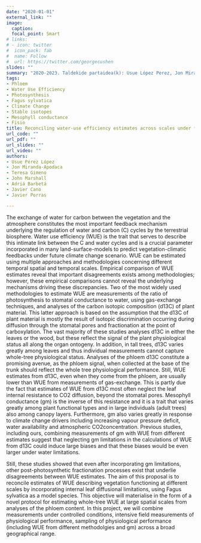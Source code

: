 ```yaml
---
date: "2020-01-01"
external_link: ""
image:
  caption:
  focal_point: Smart
# links:
# - icon: twitter
#  icon_pack: fab
#  name: Follow
#  url: https://twitter.com/georgecushen
slides: ""
summary: "2020-2023. Taldekide partaidea(k): Usue López Perez, Jon Miranda-Apodaca"
tags:
- Phloem
- Water Use Efficiency
- Photosynthesis
- Fagus sylvatica
- Climate Change
- Stable isotopes
- Mesophyll conductance
- Fisio
title: Reconciling water-use efficiency estimates across scales under future climate change scenarios using PHLoem carbon ISotopic
url_code: ""
url_pdf: ""
url_slides: ""
url_video: ""
authors: 
- Usue Pérez López
- Jon Miranda-Apodaca
- Teresa Gimeno
- John Marshall
- Adriá Barbetá
- Javier Cano
- Javier Porras

---
```


The exchange of water for carbon between the vegetation and the atmosphere constitutes the most important feedback mechanism underlying the regulation of water and carbon (C) cycles by the terrestrial biosphere. Water use efficiency (WUE) is the trait that serves to describe this intimate link between the C and water cycles and is a crucial parameter incorporated in many land-surface-models to predict vegetation-climatic feedbacks under future climate change scenario. WUE can be estimated using multiple approaches and methodologies concerning different temporal spatial and temporal scales. Empirical comparison of WUE estimates reveal that important disagreements exists among methodologies; however, these empirical comparisons cannot reveal the underlying mechanisms driving these discrepancies. Two of the most widely used methodologies to estimate WUE are measurements of the ratio of photosynthesis to stomatal conductance to water, using gas-exchange techniques, and analyses of the carbon isotopic composition (d13C) of plant material. This latter approach is based on the assumption that the d13C of plant material is mostly the result of isotopic discrimination occurring during diffusion through the stomatal pores and fractionation at the point of carboxylation. The vast majority of these studies analyses d13C in either the leaves or the wood, but these reflect the signal of the plant physiological status all along the organ ontogeny. In addition, in tall trees, d13C varies greatly among leaves and thus individual measurements cannot capture whole-tree physiological status. Analyses of the phloem d13C constitute a promising avenue, as the phloem signal, when collected at the base of the trunk should reflect the whole tree physiological performance. Still, WUE estimates from d13C, even when they come from the phloem, are usually lower than WUE from measurements of gas-exchange. This is partly due the fact that estimates of WUE from d13C most often neglect the leaf internal resistance to CO2 diffusion, beyond the stomatal pores. Mesophyll conductance (gm) is the inverse of this resistance and it is a trait that varies greatly among plant functional types and in large individuals (adult trees) also among canopy layers. Furthermore, gm also varies greatly in response to climate change drivers including increasing vapour pressure deficit, water availability and atmospheric CO2concentration. Previous studies, including ours, combining measurements of gm with WUE from different estimates suggest that neglecting gm limitations in the calculations of WUE from d13C could induce large biases and that these biases would be even larger under water limitations.

Still, these studies showed that even after incorporating gm limitations, other post-photosynthetic fractionation processes exist that underlie disagreements between WUE estimates. The aim of this proposal is to reconcile estimates of WUE describing vegetation functioning at different scales by incorporating internal leaf diffusional limitations, using Fagus sylvatica as a model species. This objective will materialise in the form of a novel protocol for estimating whole-tree WUE at large spatial scales from analyses of the phloem content. In this project, we will combine measurements under controlled conditions, intensive field measurements of physiological performance, sampling of physiological performance (including WUE from different methodolgies and gm) across a broad geographical range.

